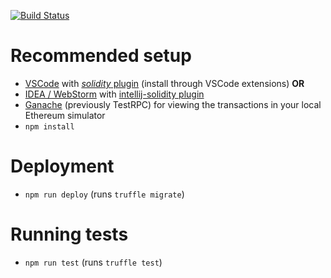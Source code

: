 [![Build Status](https://travis-ci.com/streamr-dev/marketplace-contracts.svg?branch=master)](https://travis-ci.com/streamr-dev/marketplace-contracts)

# Recommended setup
* [VSCode](https://code.visualstudio.com/) with [*solidity* plugin](https://github.com/juanfranblanco/vscode-solidity/) (install through VSCode extensions) **OR**
* [IDEA / WebStorm](https://www.jetbrains.com/) with [intellij-solidity plugin](https://plugins.jetbrains.com/plugin/9475-intellij-solidity)
* [Ganache](http://truffleframework.com/ganache/) (previously TestRPC) for viewing the transactions in your local Ethereum simulator
* `npm install`

# Deployment
* `npm run deploy` (runs `truffle migrate`)

# Running tests
* `npm run test` (runs `truffle test`)
